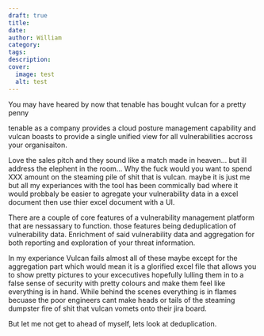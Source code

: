 ```yaml
---
draft: true
title: 
date: 
author: William
category: 
tags: 
description: 
cover:
  image: test
  alt: test
---
```



You may have heared by now that tenable has bought vulcan for a pretty penny


tenable as a company provides a cloud posture management capability and vulcan boasts to provide a single unified view for all vulnerabilities accross your organisaiton.

Love the sales pitch and they sound like a match made in heaven... but ill address the elephent in the room... Why the fuck would you want to spend XXX amount on the steaming pile of shit that is vulcan. maybe it is just me but all my experiances with the tool has been commically bad where it would probbaly be easier to agregate your vulnerability data in a excel document then use thier excel document with a UI. 

There are a couple of core features of a vulnerability management platform that are nessassary to function. those features being deduplication of vulnerability data. Enrichment of said vulnerability data and aggregation for both reporting and exploration of your threat information.

In my experiance Vulcan fails almost all of these maybe except for the aggregation part which would mean it is a glorified excel file that allows you to show pretty pictures to your excecutives hopefully lulling them in to a false sense of security with pretty colours and make them feel like everything is in hand. While behind the scenes everything is in flames becuase the poor engineers cant make heads or tails of the steaming dumpster fire of shit that vulcan vomets onto their jira board.

But let me not get to ahead of myself, lets look at deduplication.



